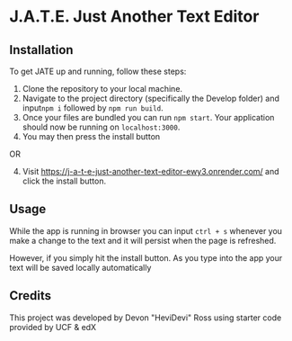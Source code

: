 # J.A.T.E. Just Another Text Editor


## Installation

To get JATE up and running, follow these steps:

1. Clone the repository to your local machine.
2. Navigate to the project directory (specifically the Develop folder) and input`npm i` followed by `npm run build`. 
3. Once your files are bundled you can run `npm start`. Your application should now be running on `localhost:3000`.
4. You may then press the install button

OR

4. Visit https://j-a-t-e-just-another-text-editor-ewy3.onrender.com/ and click the install button. 

## Usage
While the app is running in browser you can input `ctrl + s` whenever you make a change to the text and it will persist when the page is refreshed.

However, if you simply hit the install button. As you type into the app your text will be saved locally automatically

## Credits

This project was developed by Devon "HeviDevi" Ross using starter code provided by UCF & edX

